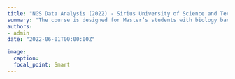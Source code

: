 ```yaml
---
title: "NGS Data Analysis (2022) - Sirius University of Science and Technology, Russia"
summary: "The course is designed for Master’s students with biology background. The goals of this course are to learn the essential programming skills for bioinformatics, understand NGS technology and algorithms, and use bioinformatics tools for analysis of sequencing data. "
authors:
- admin
date: "2022-06-01T00:00:00Z"

image:
  caption: 
  focal_point: Smart
---
```


 